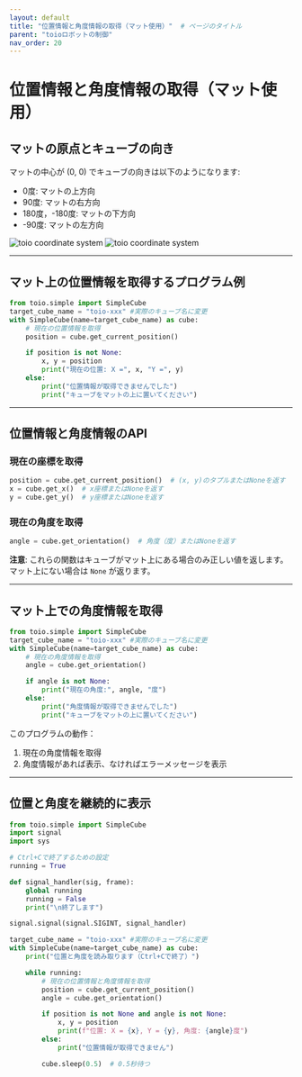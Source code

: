 ```yaml
---
layout: default
title: "位置情報と角度情報の取得（マット使用）"  # ページのタイトル
parent: "toioロボットの制御"
nav_order: 20
---
```


# 位置情報と角度情報の取得（マット使用）

## マットの原点とキューブの向き

マットの中心が (0, 0) でキューブの向きは以下のようになります:

- 0度: マットの上方向
- 90度: マットの右方向
- 180度，-180度: マットの下方向
- -90度: マットの左方向

![toio coordinate system](https://github.com/toio/toio.py/raw/main/image/IMG-2023-02-27-15-14-45.png)
![toio coordinate system](https://github.com/toio/toio.py/raw/main/image/IMG-2023-02-27-15-15-11.png)

---

## マット上の位置情報を取得するプログラム例

```python
from toio.simple import SimpleCube
target_cube_name = "toio-xxx" #実際のキューブ名に変更
with SimpleCube(name=target_cube_name) as cube:
    # 現在の位置情報を取得
    position = cube.get_current_position()

    if position is not None:
        x, y = position
        print("現在の位置: X =", x, "Y =", y)
    else:
        print("位置情報が取得できませんでした")
        print("キューブをマットの上に置いてください")
```

---

## 位置情報と角度情報のAPI

### 現在の座標を取得

```python
position = cube.get_current_position()  # (x, y)のタプルまたはNoneを返す
x = cube.get_x()  # x座標またはNoneを返す
y = cube.get_y()  # y座標またはNoneを返す
```

### 現在の角度を取得

```python
angle = cube.get_orientation()  # 角度（度）またはNoneを返す
```

**注意**: これらの関数はキューブがマット上にある場合のみ正しい値を返します。
マット上にない場合は `None` が返ります。

---

## マット上での角度情報を取得

```python
from toio.simple import SimpleCube
target_cube_name = "toio-xxx" #実際のキューブ名に変更
with SimpleCube(name=target_cube_name) as cube:
    # 現在の角度情報を取得
    angle = cube.get_orientation()

    if angle is not None:
        print("現在の角度:", angle, "度")
    else:
        print("角度情報が取得できませんでした")
        print("キューブをマットの上に置いてください")
```

このプログラムの動作：

1. 現在の角度情報を取得
2. 角度情報があれば表示、なければエラーメッセージを表示

---

## 位置と角度を継続的に表示

```python
from toio.simple import SimpleCube
import signal
import sys

# Ctrl+Cで終了するための設定
running = True

def signal_handler(sig, frame):
    global running
    running = False
    print("\n終了します")

signal.signal(signal.SIGINT, signal_handler)

target_cube_name = "toio-xxx" #実際のキューブ名に変更
with SimpleCube(name=target_cube_name) as cube:
    print("位置と角度を読み取ります（Ctrl+Cで終了）")

    while running:
        # 現在の位置情報と角度情報を取得
        position = cube.get_current_position()
        angle = cube.get_orientation()

        if position is not None and angle is not None:
            x, y = position
            print(f"位置: X = {x}, Y = {y}, 角度: {angle}度")
        else:
            print("位置情報が取得できません")

        cube.sleep(0.5)  # 0.5秒待つ
```
